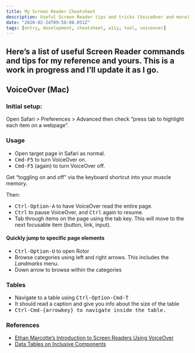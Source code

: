 ```yaml
---
title: My Screen Reader Cheatsheet
description: Useful Screen Reader tips and tricks (VoiceOver and more) for my reference and yours
date: "2020-02-24T09:58:08.051Z"
tags: [entry, development, cheatsheet, a11y, tool, voiceover]
---
```

Here’s a list of useful Screen Reader commands and tips for my reference and yours. This is a work in progress and I’ll update it as I go.
---

## VoiceOver (Mac)

### Initial setup:

Open Safari > Preferences > Advanced then check “press tab to highlight each item on a webpage”.

### Usage

- Open target page in Safari as normal.
- <kbd>Cmd-F5</kbd> to turn VoiceOver on.
- <kbd>Cmd-F5</kbd> (again) to turn VoiceOver off.

Get “toggling on and off” via the keyboard shortcut into your muscle memory.

Then:

- <kbd>Ctrl-Option-A</kbd> to have VoiceOver read the entire page.
- <kbd>Ctrl</kbd> to pause VoiceOver, and <kbd>Ctrl</kbd> again to resume.
- Tab through items on the page using the tab key. This will move to the next focusable item (button, link, input).

#### Quickly jump to specific page elements

- <kbd>Ctrl-Option-U</kbd> to open Rotor
- Browse categories using left and right arrows. This includes the _Landmarks_ menu.
- Down arrow to browse within the categories

### Tables
- Navigate to a table using <kbd>Ctrl-Option-Cmd-T<kbd>
- It should read a caption and give you info about the size of the table
- <kbd>Ctrl-Cmd-{arrowkey}<kbd> to navigate inside the table.

### References

- [Ethan Marcotte’s Introduction to Screen Readers Using VoiceOver](https://thegymnasium.com/take5/introduction-to-screen-readers-using-voiceover)
- [Data Tables on Inclusive Components](https://inclusive-components.design/data-tables/)
